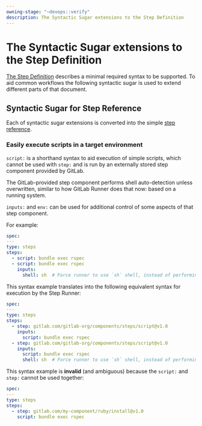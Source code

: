 ```yaml
---
owning-stage: "~devops::verify"
description: The Syntactic Sugar extensions to the Step Definition
---
```


# The Syntactic Sugar extensions to the Step Definition

[The Step Definition](step-definition.md) describes a minimal required syntax
to be supported. To aid common workflows the following syntactic sugar is used
to extend different parts of that document.

## Syntactic Sugar for Step Reference

Each of syntactic sugar extensions is converted into the simple
[step reference](step-definition.md#steps-that-use-other-steps).

### Easily execute scripts in a target environment

`script:` is a shorthand syntax to aid execution of simple scripts, which cannot be used with `step:`
and is run by an externally stored step component provided by GitLab.

The GitLab-provided step component performs shell auto-detection unless overwritten,
similar to how GitLab Runner does that now: based on a running system.

`inputs:` and `env:` can be used for additional control of some aspects of that step component.

For example:

```yaml
spec:
---
type: steps
steps:
  - script: bundle exec rspec
  - script: bundle exec rspec
    inputs:
      shell: sh  # Force runner to use `sh` shell, instead of performing auto-detection
```

This syntax example translates into the following equivalent syntax for
execution by the Step Runner:

```yaml
spec:
---
type: steps
steps:
  - step: gitlab.com/gitlab-org/components/steps/script@v1.0
    inputs:
      script: bundle exec rspec
  - step: gitlab.com/gitlab-org/components/steps/script@v1.0
    inputs:
      script: bundle exec rspec
      shell: sh  # Force runner to use `sh` shell, instead of performing auto-detection
```

This syntax example is **invalid** (and ambiguous) because the `script:` and `step:` cannot be used together:

```yaml
spec:
---
type: steps
steps:
  - step: gitlab.com/my-component/ruby/install@v1.0
    script: bundle exec rspec
```
